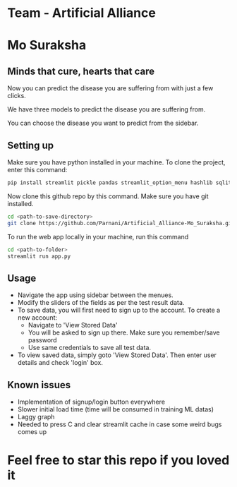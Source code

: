 
# Team - Artificial Alliance
# Mo Suraksha

## Minds that cure, hearts that care

Now you can predict the disease you are suffering from with just a few clicks.

We have three models to predict the disease you are suffering from.

You can choose the disease you want to predict from the sidebar.

## Setting up 

Make sure you have python installed in your machine. To clone the project, enter this command: 

```bash
pip install streamlit pickle pandas streamlit_option_menu hashlib sqlite3
```

Now clone this github repo by this command. Make sure you have git installed. 

```bash
cd <path-to-save-directory>
git clone https://github.com/Parnani/Artificial_Alliance-Mo_Suraksha.git
```

To run the web app locally in your machine, run this command

```bash
cd <path-to-folder>
streamlit run app.py
```

## Usage

- Navigate the app using sidebar between the menues. 
- Modify the sliders of the fields as per the test result data. 
- To save data, you will first need to sign up to the account. To create a new account: 
    - Navigate to 'View Stored Data'
    - You will be asked to sign up there. Make sure you remember/save password
    - Use same credentials to save all test data. 
- To view saved data, simply goto 'View Stored Data'. Then enter user details and check 'login' box. 

## Known issues 
- Implementation of signup/login button everywhere
- Slower initial load time (time will be consumed in training ML datas)
- Laggy graph
- Needed to press C and clear streamlit cache in case some weird bugs comes up

# Feel free to star this repo if you loved it
